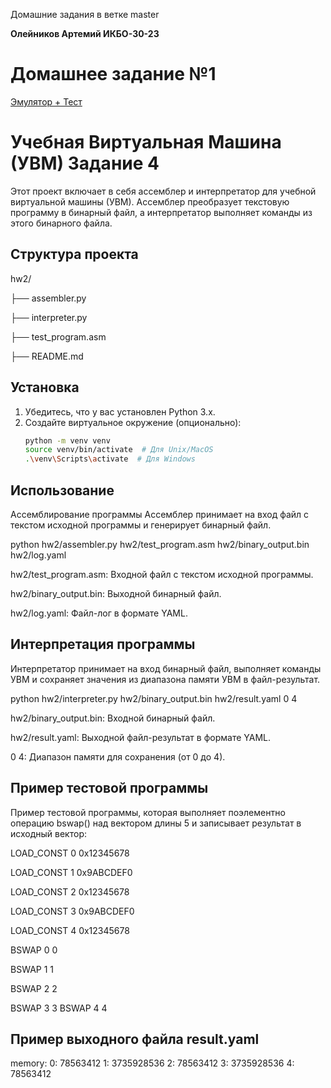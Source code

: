 Домашние задания в ветке master

**Олейников Артемий ИКБО-30-23**
# Домашнее задание №1
[Эмулятор + Тест]([(https://github.com/Andrax53/ConfUprav1/)])

 # Учебная Виртуальная Машина (УВМ) Задание 4

Этот проект включает в себя ассемблер и интерпретатор для учебной виртуальной машины (УВМ). Ассемблер преобразует текстовую программу в бинарный файл, а интерпретатор выполняет команды из этого бинарного файла.

## Структура проекта
hw2/

├── assembler.py

├── interpreter.py

├── test_program.asm

├── README.md


## Установка

1. Убедитесь, что у вас установлен Python 3.x.
2. Создайте виртуальное окружение (опционально):
   ```sh
   python -m venv venv
   source venv/bin/activate  # Для Unix/MacOS
   .\venv\Scripts\activate  # Для Windows
## Использование
Ассемблирование программы
Ассемблер принимает на вход файл с текстом исходной программы и генерирует бинарный файл.


python hw2/assembler.py hw2/test_program.asm hw2/binary_output.bin hw2/log.yaml

hw2/test_program.asm: Входной файл с текстом исходной программы.

hw2/binary_output.bin: Выходной бинарный файл.

hw2/log.yaml: Файл-лог в формате YAML.

## Интерпретация программы

Интерпретатор принимает на вход бинарный файл, выполняет команды УВМ и сохраняет значения из диапазона памяти УВМ в файл-результат.


python hw2/interpreter.py hw2/binary_output.bin hw2/result.yaml 0 4

hw2/binary_output.bin: Входной бинарный файл.

hw2/result.yaml: Выходной файл-результат в формате YAML.

0 4: Диапазон памяти для сохранения (от 0 до 4).

## Пример тестовой программы

Пример тестовой программы, которая выполняет поэлементно операцию bswap() над вектором длины 5 и записывает результат в исходный вектор:



LOAD_CONST 0 0x12345678

LOAD_CONST 1 0x9ABCDEF0

LOAD_CONST 2 0x12345678

LOAD_CONST 3 0x9ABCDEF0

LOAD_CONST 4 0x12345678

BSWAP 0 0

BSWAP 1 1

BSWAP 2 2

BSWAP 3 3
BSWAP 4 4

## Пример выходного файла result.yaml

memory:
  0: 78563412
  1: 3735928536
  2: 78563412
  3: 3735928536
  4: 78563412
